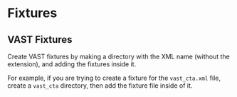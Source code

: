 # Fixtures

## VAST Fixtures

Create VAST fixtures by making a directory with the XML name (without the extension), and adding the fixtures inside it.

For example, if you are trying to create a fixture for the `vast_cta.xml` file, create a `vast_cta` directory,
then add the fixture file inside of it.
